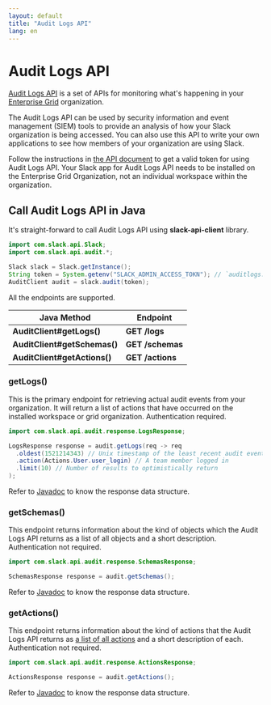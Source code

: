 ```yaml
---
layout: default
title: "Audit Logs API"
lang: en
---
```


# Audit Logs API

[Audit Logs API](https://api.slack.com/docs/audit-logs-api) is a set of APIs for monitoring what's happening in your [Enterprise Grid](https://api.slack.com/enterprise/grid) organization.

The Audit Logs API can be used by security information and event management (SIEM) tools to provide an analysis of how your Slack organization is being accessed. You can also use this API to write your own applications to see how members of your organization are using Slack.

Follow the instructions in [the API document](https://api.slack.com/docs/audit-logs-api) to get a valid token for using Audit Logs API. Your Slack app for Audit Logs API needs to be installed on the Enterprise Grid Organization, not an individual workspace within the organization.

## Call Audit Logs API in Java

It's straight-forward to call Audit Logs API using **slack-api-client** library.

```java
import com.slack.api.Slack;
import com.slack.api.audit.*;

Slack slack = Slack.getInstance();
String token = System.getenv("SLACK_ADMIN_ACCESS_TOKN"); // `auditlogs:read` scope required
AuditClient audit = slack.audit(token);
```

All the endpoints are supported.

|Java Method|Endpoint|
|-|-|
|**AuditClient#getLogs()**|**GET /logs**|
|**AuditClient#getSchemas()**|**GET /schemas**|
|**AuditClient#getActions()**|**GET /actions**|

### getLogs()

This is the primary endpoint for retrieving actual audit events from your organization. It will return a list of actions that have occurred on the installed workspace or grid organization. Authentication required.

```java
import com.slack.api.audit.response.LogsResponse;

LogsResponse response = audit.getLogs(req -> req
  .oldest(1521214343) // Unix timestamp of the least recent audit event to include (inclusive)
  .action(Actions.User.user_login) // A team member logged in
  .limit(10) // Number of results to optimistically return
);
```

Refer to [Javadoc](https://javadoc.io/doc/com.slack.api/slack-api-client/latest/com/slack/api/audit/response/LogsResponse.html) to know the response data structure.

### getSchemas()

This endpoint returns information about the kind of objects which the Audit Logs API returns as a list of all objects and a short description. Authentication not required.

```java
import com.slack.api.audit.response.SchemasResponse;

SchemasResponse response = audit.getSchemas();
```

Refer to [Javadoc](https://javadoc.io/doc/com.slack.api/slack-api-client/latest/com/slack/api/audit/response/SchemasResponse.html) to know the response data structure.

### getActions()

This endpoint returns information about the kind of actions that the Audit Logs API returns as [a list of all actions](https://javadoc.io/doc/com.slack.api/slack-api-client/latest/com/slack/api/audit/Actions.html) and a short description of each. Authentication not required.

```java
import com.slack.api.audit.response.ActionsResponse;

ActionsResponse response = audit.getActions();
```

Refer to [Javadoc](https://javadoc.io/doc/com.slack.api/slack-api-client/latest/com/slack/api/audit/response/ActionsResponse.html) to know the response data structure.
